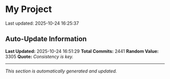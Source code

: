 # My Project


Last updated: 2025-10-24 16:25:37
















































































































































































































































































































































































































































































































































































































































































































































































































































































































































































































































































































































































































































































































































































































































































































































































































































































































































































































































































































































































































































































































































































































































































































































































































































































































































































































































































































































































































































































































































## Auto-Update Information

**Last Updated:** 2025-10-24 16:51:29
**Total Commits:** 2441
**Random Value:** 3305
**Quote:** _Consistency is key._

---
_This section is automatically generated and updated._